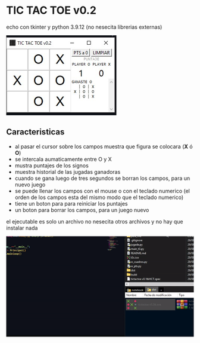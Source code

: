 # TIC TAC TOE v0.2

echo con tkinter y python 3.9.12 (no nesecita librerias externas)


![](para_md/t3_cap.jpg)


## Caracteristicas

* al pasar el cursor sobre los campos muestra que figura se colocara (**X** ó **O**)
* se intercala aumaticamente entre O y X
* mustra puntajes de los signos
* muestra historial de las jugadas ganadoras
* cuando se gana luego de tres segundos se borran los campos, para un nuevo juego
* se puede llenar los campos con el mouse o con el teclado numerico (el orden de los campos esta del mismo modo que el teclado numerico)
* tiene un boton para para reiniciar los puntajes
* un boton para borrar los campos, para un juego nuevo


el ejecutable es solo un archivo no nesecita otros archivos y no hay que instalar nada


![](para_md/o640.gif)